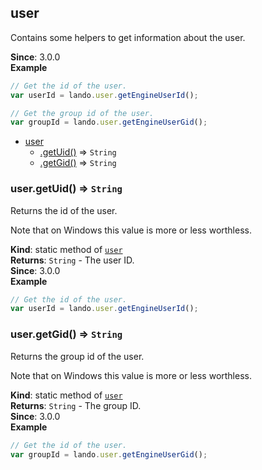 <a name="module_user"></a>

## user
Contains some helpers to get information about the user.

**Since**: 3.0.0  
**Example**  
```js
// Get the id of the user.
var userId = lando.user.getEngineUserId();

// Get the group id of the user.
var groupId = lando.user.getEngineUserGid();
```

* [user](#module_user)
    * [.getUid()](#module_user.getUid) ⇒ <code>String</code>
    * [.getGid()](#module_user.getGid) ⇒ <code>String</code>

<a name="module_user.getUid"></a>

### user.getUid() ⇒ <code>String</code>
Returns the id of the user.

Note that on Windows this value is more or less worthless.

**Kind**: static method of [<code>user</code>](#module_user)  
**Returns**: <code>String</code> - The user ID.  
**Since**: 3.0.0  
**Example**  
```js
// Get the id of the user.
var userId = lando.user.getEngineUserId();
```
<a name="module_user.getGid"></a>

### user.getGid() ⇒ <code>String</code>
Returns the group id of the user.

Note that on Windows this value is more or less worthless.

**Kind**: static method of [<code>user</code>](#module_user)  
**Returns**: <code>String</code> - The group ID.  
**Since**: 3.0.0  
**Example**  
```js
// Get the id of the user.
var groupId = lando.user.getEngineUserGid();
```
